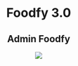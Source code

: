 <h1 align="center">Foodfy 3.0</h1>

<h2 align="center">Admin Foodfy</h2>

<p align="center">
  <img src="https://user-images.githubusercontent.com/48728541/86195830-2a3dca80-bb28-11ea-8837-bc363723195d.png" />
</p>

